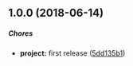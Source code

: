 ## 1.0.0 (2018-06-14)

##### Chores

* **project:**  first release ([5dd135b1](https://github.com/lgaticaq/healthcheck-cli/commit/5dd135b1d30977b1ce6f5f69e6ead4d59fdccb52))

